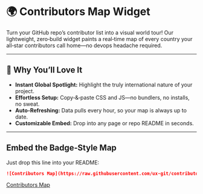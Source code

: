 # 🌍 Contributors Map Widget

Turn your GitHub repo’s contributor list into a visual world tour! Our lightweight, zero‑build widget paints a real‑time map of every country your all‑star contributors call home—no devops headache required.

---

## 🚀 Why You’ll Love It

- **Instant Global Spotlight:** Highlight the truly international nature of your project.  
- **Effortless Setup:** Copy‑&‑paste CSS and JS—no bundlers, no installs, no sweat.  
- **Auto‑Refreshing:** Data pulls every hour, so your map is always up to date.  
- **Customizable Embed:** Drop into any page or repo README in seconds.

---

## Embed the Badge‑Style Map

Just drop this line into your README:

```markdown
![Contributors Map](https://raw.githubusercontent.com/ux-git/contributors-map-widget/main/map.svg)
```

[Contributors Map](https://raw.githubusercontent.com/ux-git/contributors-map-widget/main/map.svg)